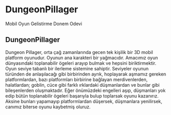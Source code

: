 # DungeonPillager
 Mobil Oyun Gelistirme Donem Odevi
## DungeonPillager
Dungeon Pillager, orta çağ zamanlarında gecen tek kişilik bir 3D mobil platform oyunudur. Oyunun ana karakteri bir yağmacıdır. Amacımız oyun dünyasındaki toplanabilir ögeleri arayıp bulmak ve hepsini biriktirmektir. Oyun seviye tabanlı bir ilerleme sistemine sahiptir. Seviyeler oyunun türünden de anlaşılacağı gibi birbirinden ayrık, hoplayarak aşmamız gereken platformlardan, bazı platformları birbirine bağlayan merdivenlerden, halatlardan; goblin, cüce gibi farklı ırklardaki düşmanlardan ve bunlar gibi bileşenlerden oluşmaktadır. Eğer önümüzdeki engelleri aşıp, düşmanları yok edip bütün toplanabilir ögeleri başarıyla bulup toplarsak oyunu kazanırız. Aksine bunları yapamayıp platformlardan düşersek, düşmanlara yenilirsek, canımız biterse oyunu kaybetmiş oluruz.

